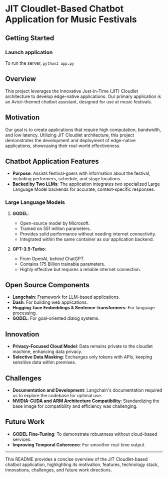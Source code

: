 # JIT Cloudlet-Based Chatbot Application for Music Festivals


## Getting Started
### Launch application
To run the server, `python3 app.py`

## Overview
This project leverages the innovative Just-in-Time (JIT) Cloudlet architecture to develop edge-native applications. Our primary application is an Avicii-themed chatbot assistant, designed for use at music festivals.

## Motivation
Our goal is to create applications that require high computation, bandwidth, and low latency. Utilizing JIT Cloudlet architecture, this project demonstrates the development and deployment of edge-native applications, showcasing their real-world effectiveness.

## Chatbot Application Features
- **Purpose**: Assists festival-goers with information about the festival, including performers, schedule, and stage locations.
- **Backed by Two LLMs**: The application integrates two specialized Large Language Model backends for accurate, context-specific responses.

### Large Language Models
1. **GODEL**:
   - Open-source model by Microsoft.
   - Trained on 551 million parameters.
   - Provides solid performance without needing internet connectivity.
   - Integrated within the same container as our application backend.

2. **GPT-3.5-Turbo**:
   - From OpenAI, behind ChatGPT.
   - Contains 175 Billion trainable parameters.
   - Highly effective but requires a reliable internet connection.

## Open Source Components
- **Langchain**: Framework for LLM-based applications.
- **Dash**: For building web applications.
- **Hugging-face Embeddings & Sentence-transformers**: For language processing.
- **GODEL**: For goal-oriented dialog systems.

## Innovation
- **Privacy-Focused Cloud Model**: Data remains private to the cloudlet machine, enhancing data privacy.
- **Selective Data Masking**: Exchanges only tokens with APIs, keeping sensitive data within premises.

## Challenges
- **Documentation and Development**: Langchain's documentation required us to explore the codebase for optimal use.
- **NVIDIA-CUDA and ARM Architecture Compatibility**: Standardizing the base image for compatibility and efficiency was challenging.

## Future Work
- **GODEL Fine-Tuning**: To demonstrate robustness without cloud-based services.
- **Improving Temporal Coherence**: For smoother real-time output.

---

This README provides a concise overview of the JIT Cloudlet-based chatbot application, highlighting its motivation, features, technology stack, innovations, challenges, and future work directions.

